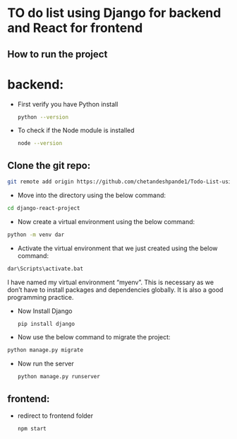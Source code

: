 # TO do list using Django for backend and React for frontend

## How to run the project
# backend:
- First verify you have Python install
  ```bash
  python --version
  ```
- To check if the Node module is installed
  ```bash
  node --version
  ```
## Clone the git repo: 
```bash
git remote add origin https://github.com/chetandeshpande1/Todo-List-using-Django-and-React.git
```

- Move into the directory using the below command:
```bash
cd django-react-project
```
- Now create a virtual environment using the below command:
```bash
python -m venv dar
```
- Activate the virtual environment that we just created using the below command:
```bash
dar\Scripts\activate.bat
```
  I have named my virtual environment “myenv”. This is necessary as we don’t have to install packages and dependencies globally. It is also a good programming practice.

- Now Install Django
  ```bash
  pip install django
  ```
- Now use the below command to migrate the project:
```bash
python manage.py migrate
```

- Now run the server
  ```bash
  python manage.py runserver
  ```

## frontend:
- redirect to frontend folder
  ```bash
  npm start
  ```
